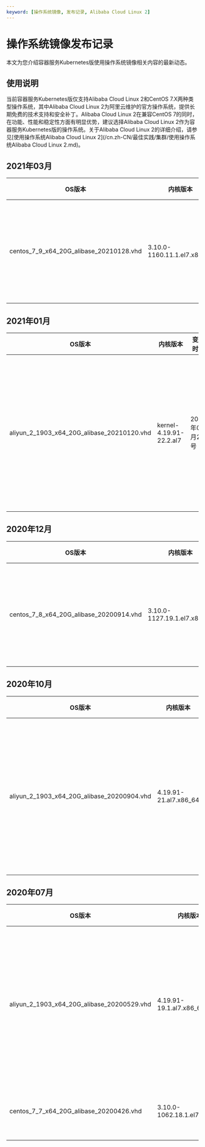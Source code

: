 ```yaml
---
keyword: [操作系统镜像, 发布记录, Alibaba Cloud Linux 2]
---
```


# 操作系统镜像发布记录

本文为您介绍容器服务Kubernetes版使用操作系统镜像相关内容的最新动态。

## 使用说明

当前容器服务Kubernetes版仅支持Alibaba Cloud Linux 2和CentOS 7.X两种类型操作系统，其中Alibaba Cloud Linux 2为阿里云维护的官方操作系统，提供长期免费的技术支持和安全补丁。Alibaba Cloud Linux 2在兼容CentOS 7的同时，在功能、性能和稳定性方面有明显优势，建议选择Alibaba Cloud Linux 2作为容器服务Kubernetes版的操作系统。关于Alibaba Cloud Linux 2的详细介绍，请参见[使用操作系统Alibaba Cloud Linux 2](/cn.zh-CN/最佳实践/集群/使用操作系统Alibaba Cloud Linux 2.md)。

## 2021年03月

|OS版本|内核版本|变更时间|变更内容|
|----|----|----|----|
|centos\_7\_9\_x64\_20G\_alibase\_20210128.vhd|3.10.0-1160.11.1.el7.x86\_64|2021年03月03号|关于变更内容的详情，请参见[公共镜像发布记录](/cn.zh-CN/镜像/公共镜像/公共镜像发布记录.md)。|

## 2021年01月

|OS版本|内核版本|变更时间|变更内容|
|----|----|----|----|
|aliyun\_2\_1903\_x64\_20G\_alibase\_20210120.vhd|kernel-4.19.91-22.2.al7|2021年01月27号|关于变更内容的详情，请参见[Alibaba Cloud Linux 2发布记录](/cn.zh-CN/镜像/Alibaba Cloud Linux 2/Alibaba Cloud Linux 2发布记录.md)。|

## 2020年12月

|OS版本|内核版本|变更时间|变更内容|
|----|----|----|----|
|centos\_7\_8\_x64\_20G\_alibase\_20200914.vhd|3.10.0-1127.19.1.el7.x86\_64|2020年12月22号|关于变更内容的详情，请参见[公共镜像发布记录](/cn.zh-CN/镜像/公共镜像/公共镜像发布记录.md)。|

## 2020年10月

|OS版本|内核版本|变更时间|变更内容|
|----|----|----|----|
|aliyun\_2\_1903\_x64\_20G\_alibase\_20200904.vhd|4.19.91-21.al7.x86\_64|2020年10月20号|关于变更内容的详情，请参见[Alibaba Cloud Linux 2发布记录](/cn.zh-CN/镜像/Alibaba Cloud Linux 2/Alibaba Cloud Linux 2发布记录.md)。|

## 2020年07月

|OS版本|内核版本|变更时间|变更内容|
|----|----|----|----|
|aliyun\_2\_1903\_x64\_20G\_alibase\_20200529.vhd|4.19.91-19.1.al7.x86\_64|2020年07月06日|关于变更内容的详情，请参见[Alibaba Cloud Linux 2发布记录](/cn.zh-CN/镜像/Alibaba Cloud Linux 2/Alibaba Cloud Linux 2发布记录.md)。|
|centos\_7\_7\_x64\_20G\_alibase\_20200426.vhd|3.10.0-1062.18.1.el7.x86\_64|2020年07月06日|关于变更内容的详情，请参见[公共镜像发布记录](/cn.zh-CN/镜像/公共镜像/公共镜像发布记录.md)。|

